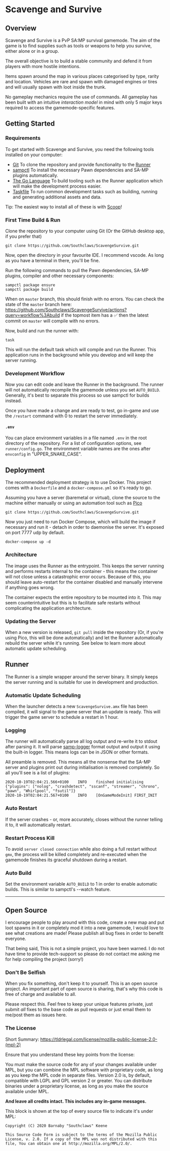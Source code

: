 # Scavenge and Survive

## Overview

Scavenge and Survive is a PvP SA:MP survival gamemode. The aim of the game is to
find supplies such as tools or weapons to help you survive, either alone or in a
group.

The overall objective is to build a stable community and defend it from players
with more hostile intentions.

Items spawn around the map in various places categorised by type, rarity and
location. Vehicles are rare and spawn with damaged engines or tires and will
usually spawn with loot inside the trunk.

No gameplay mechanics require the use of commands. All gameplay has been built
with an intuitive _interaction model_ in mind with only 5 major keys required to
access the gamemode-specific features.

## Getting Started

### Requirements

To get started with Scavenge and Survive, you need the following tools installed
on your computer:

- [Git](https://git-scm.com) To clone the repository and provide functionality
  to the [Runner](#runner)
- [sampctl](https://github.com/Southclaws/sampctl) To install the necessary Pawn
  dependencies and SA-MP plugins automatically.
- [The Go Language](https://golang.org/) To build tooling such as the Runner
  application which will make the development process easier.
- [Taskfile](https://taskfile.dev) To run common development tasks such as
  building, running and generating additional assets and data.

Tip: The easiest way to install all of these is with [Scoop](https://scoop.sh)!

### First Time Build & Run

Clone the repository to your computer using Git (Or the GitHub desktop app, if
you prefer that)

```
git clone https://github.com/Southclaws/ScavengeSurvive.git
```

Now, open the directory in your favourite IDE. I recommend vscode. As long as
you have a terminal in there, you'll be fine.

Run the following commands to pull the Pawn dependencies, SA-MP plugins,
compiler and other necessary components:

```
sampctl package ensure
sampctl package build
```

When on `master` branch, this should finish with no errors. You can check the
state of the `master` branch here:
https://github.com/Southclaws/ScavengeSurvive/actions?query=workflow%3Abuild if
the topmost item has a ✅ then the latest commit on `master` will compile with
no errors.

Now, build and run the runner with:

```
task
```

This will run the default task which will compile and run the Runner. This
application runs in the background while you develop and will keep the server
running.

### Development Workflow

Now you can edit code and leave the Runner in the background. The runner will
not automatically recompile the gamemode unless you set `AUTO_BUILD`. Generally,
it's best to separate this process so use sampctl for builds instead.

Once you have made a change and are ready to test, go in-game and use the
`/restart` command with 0 to restart the server immediately.

#### `.env`

You can place environment variables in a file named `.env` in the root directory
of the repository. For a list of configuration options, see `runner/config.go`.
The environment variable names are the ones after `envconfig` in
"UPPER_SNAKE_CASE".

## Deployment

The recommended deployment strategy is to use Docker. This project comes with a
`Dockerfile` and a `docker-compose.yml` so it's ready to go.

Assuming you have a server (baremetal or virtual), clone the source to the
machine either manually or using an automation tool such as
[Pico](https://pico.sh)

```
git clone https://github.com/Southclaws/ScavengeSurvive.git
```

Now you just need to run Docker Compose, which will build the image if necessary
and run it - detach in order to daemonise the server. It's exposed on port 7777
udp by default.

```
docker-compose up -d
```

### Architecture

The image uses the Runner as the entrypoint. This keeps the server running and
performs restarts internal to the container - this means the container will not
close unless a catastrophic error occurs. Because of this, you should leave
auto-restart for the container disabled and manually intervene if anything goes
wrong.

The container expects the entire repository to be mounted into it. This may seem
counterintuitive but this is to facilitate safe restarts without complicating
the application architecture.

### Updating the Server

When a new version is released, `git pull` inside the repository (Or, if you're
using Pico, this will be done automatically) and let the Runner automatically
rebuild the server while it's running. See below to learn more about automatic
update scheduling.

## Runner

The Runner is a simple wrapper around the server binary. It simply keeps the
server running and is suitable for use in development and production.

### Automatic Update Scheduling

When the launcher detects a new `ScavengeSurvive.amx` file has been compiled, it
will signal to the game server that an update is ready. This will trigger the
game server to schedule a restart in 1 hour.

### Logging

The runner will automatically parse all log output and re-write it to stdout
after parsing it. It will parse
[samp-logger](https://github.com/Southclaws/samp-logger) format output and
output it using the built-in logger. This means logs can be in JSON or other
formats.

All preamble is removed. This means all the nonsense that the SA-MP server and
plugins print out during initialisation is removed completely. So all you'll see
is a list of plugins:

```
2020-10-19T02:04:21.566+0100    INFO    finished initialising   {"plugins": ["nolog", "crashdetect", "sscanf", "streamer", "chrono", "pawn", "Whirlpool", "fsutil"]}
2020-10-19T02:04:21.567+0100    INFO    [OnGameModeInit] FIRST_INIT
```

### Auto Restart

If the server crashes - or, more accurately, closes without the runner telling
it to, it will automatically restart.

### Restart Process Kill

To avoid `server closed connection` while also doing a full restart without
`gmx`, the process will be killed completely and re-executed when the gamemode
finishes its graceful shutdown during a restart.

### Auto Build

Set the environment variable `AUTO_BUILD` to 1 in order to enable automatic
builds. This is similar to sampctl's --watch feature.

---

## Open Source

I encourage people to play around with this code, create a new map and put loot
spawns in it or completely mod it into a new gamemode, I would love to see what
creations are made! Please publish all bug fixes in order to benefit everyone.

That being said, This is not a simple project, you have been warned. I do not
have time to provide tech-support so please do not contact me asking me for help
compiling the project (sorry!)

### Don't Be Selfish

When you fix something, don't keep it to yourself. This is an open source
project. An important part of open source is sharing, that's why this code is
free of charge and available to all.

Please respect this. Feel free to keep your unique features private, just submit
_all_ fixes to the base code as pull requests or just email them to me/post them
as issues here.

### The License

Short Summary: https://tldrlegal.com/license/mozilla-public-license-2.0-(mpl-2)

Ensure that you understand these key points from the license:

You must make the source code for any of your changes available under MPL, but
you can combine the MPL software with proprietary code, as long as you keep the
MPL code in separate files. Version 2.0 is, by default, compatible with LGPL and
GPL version 2 or greater. You can distribute binaries under a proprietary
license, as long as you make the source available under MPL.

**And leave all credits intact. This includes any in-game messages.**

This block is shown at the top of every source file to indicate it's under MPL:

```
Copyright (C) 2020 Barnaby "Southclaws" Keene

This Source Code Form is subject to the terms of the Mozilla Public
License, v. 2.0. If a copy of the MPL was not distributed with this
file, You can obtain one at http://mozilla.org/MPL/2.0/.
```
